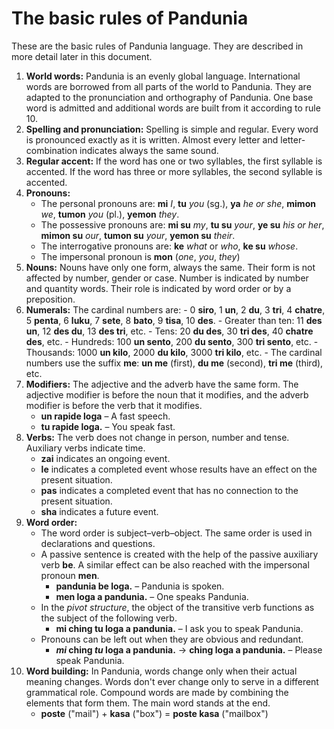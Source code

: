 # The basic rules of Pandunia

These are the basic rules of Pandunia language.
They are described in more detail later in this document.

1. **World words:**
   Pandunia is an evenly global language.
   International words are borrowed from all parts of the world to Pandunia.
   They are adapted to the pronunciation and orthography of Pandunia.
   One base word is admitted and additional words are built from it according to rule 10.
2. **Spelling and pronunciation:**
   Spelling is simple and regular.
   Every word is pronounced exactly as it is written.
   Almost every letter and letter-combination indicates always the same sound.
3. **Regular accent:**
   If the word has one or two syllables, the first syllable is accented.
   If the word has three or more syllables, the second syllable is accented.
4. **Pronouns:**
    - The personal pronouns are:
     **mi** _I_, **tu** _you_ (sg.), **ya** _he or she_,
     **mimon** _we_, **tumon** _you_ (pl.), **yemon** _they_.
    - The possessive pronouns are:
      **mi su** _my_, **tu su** _your_, **ye su** _his or her_,
      **mimon su** _our_, **tumon su** _your_, **yemon su** _their_.
     - The interrogative pronouns are: **ke** _what_ or _who_, **ke su** _whose_.
     - The impersonal pronoun is
       **mon**
       (_one_, _you_, _they_)
5. **Nouns:**
   Nouns have only one form, always the same.
   Their form is not affected by number, gender or case.
   Number is indicated by number and quantity words.
   Their role is indicated by word order or by a preposition.
6. **Numerals:**
   The cardinal numbers are:
       - 0 **siro**, 1 **un**, 2 **du**, 3 **tri**, 4 **chatre**, 5 **penta**, 6 **luku**,
         7 **sete**, 8 **bato**, 9 **tisa**, 10 **des**.
       - Greater than ten: 11 **des un**, 12 **des du**, 13 **des tri**, etc.
       - Tens: 20 **du des**, 30 **tri des**, 40 **chatre des**, etc.
       - Hundreds: 100 **un sento**, 200 **du sento**, 300 **tri sento**, etc.
       - Thousands: 1000 **un kilo**, 2000 **du kilo**, 3000 **tri kilo**, etc.
       - The cardinal numbers use the suffix **me**: **un me** (first), **du me** (second), **tri me** (third), etc.
7. **Modifiers:**
   The adjective and the adverb have the same form.
   The adjective modifier is before the noun that it modifies,
   and the adverb modifier is before the verb that it modifies.
    - **un rapide loga**
      – A fast speech.
    - **tu rapide loga.**
      – You speak fast.
8. **Verbs:**
   The verb does not change in person, number and tense.
   Auxiliary verbs indicate time.
    - **zai** indicates an ongoing event.
    - **le** indicates a completed event whose results have an effect on the present situation.
    - **pas** indicates a completed event that has no connection to the present situation.
    - **sha** indicates a future event.
9. **Word order:**
    - The word order is subject–verb–object.
      The same order is used in declarations and questions.
    - A passive sentence is created with the help of the passive auxiliary verb **be**.
      A similar effect can be also reached with the impersonal pronoun **men**.
        - **pandunia be loga.**
          – Pandunia is spoken.
        - **men loga a pandunia.**
          – One speaks Pandunia.
    - In the _pivot structure_, the object of the transitive verb
      functions as the subject of the following verb.
        - **mi ching tu loga a pandunia.**
          – I ask you to speak Pandunia.
    - Pronouns can be left out when they are obvious and redundant.
        - **_mi_ ching _tu_ loga a pandunia.**
          → **ching loga a pandunia.**
          – Please speak Pandunia.
10. **Word building:**
   In Pandunia, words change only when their actual meaning changes.
   Words don't ever change only to serve in a different grammatical role.
   Compound words are made by combining the elements that form them.
   The main word stands at the end.
    - **poste**
      ("mail") +
      **kasa**
      ("box") =
      **poste kasa**
      ("mailbox")

